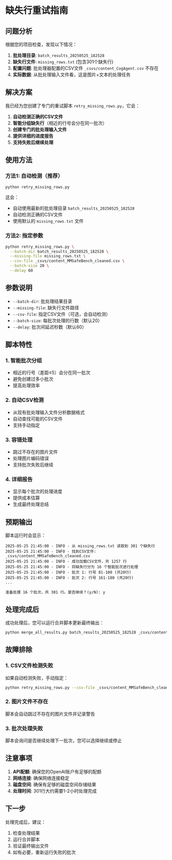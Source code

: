 # 缺失行重试指南

## 问题分析

根据您的项目检查，发现以下情况：

1. **批处理目录**: `batch_results_20250525_182528`
2. **缺失行文件**: `missing_rows.txt` (包含301个缺失行)
3. **配置问题**: 批处理器配置的CSV文件 `_csvs/content_CogAgent.csv` 不存在
4. **实际数据**: 从批处理输入文件看，这是图片+文本的处理任务

## 解决方案

我已经为您创建了专门的重试脚本 `retry_missing_rows.py`，它会：

1. **自动检测正确的CSV文件**
2. **智能分组缺失行**（相近的行号会分在同一批次）
3. **创建专门的批处理输入文件**
4. **提供详细的进度报告**
5. **支持失败后继续处理**

## 使用方法

### 方法1: 自动检测（推荐）

```bash
python retry_missing_rows.py
```

这会：
- 自动使用最新的批处理目录 `batch_results_20250525_182528`
- 自动检测正确的CSV文件
- 使用默认的 `missing_rows.txt` 文件

### 方法2: 指定参数

```bash
python retry_missing_rows.py \
  --batch-dir batch_results_20250525_182528 \
  --missing-file missing_rows.txt \
  --csv-file _csvs/content_MMSafeBench_cleaned.csv \
  --batch-size 20 \
  --delay 60
```

## 参数说明

- `--batch-dir`: 批处理结果目录
- `--missing-file`: 缺失行文件路径
- `--csv-file`: 指定CSV文件（可选，会自动检测）
- `--batch-size`: 每批次处理的行数（默认20）
- `--delay`: 批次间延迟秒数（默认60）

## 脚本特性

### 1. 智能批次分组
- 相近的行号（差距≤5）会分在同一批次
- 避免创建过多小批次
- 提高处理效率

### 2. 自动CSV检测
- 从现有批处理输入文件分析数据格式
- 自动查找可能的CSV文件
- 支持手动指定

### 3. 容错处理
- 跳过不存在的图片文件
- 处理图片编码错误
- 支持批次失败后继续

### 4. 详细报告
- 显示每个批次的处理进度
- 提供成本估算
- 生成最终处理总结

## 预期输出

脚本运行时会显示：

```
2025-05-25 21:45:00 - INFO - 从 missing_rows.txt 读取到 301 个缺失行
2025-05-25 21:45:00 - INFO - 找到CSV文件: _csvs/content_MMSafeBench_cleaned.csv
2025-05-25 21:45:00 - INFO - 成功加载CSV文件，共 1257 行
2025-05-25 21:45:00 - INFO - 将缺失行分为 16 个智能批次进行处理
2025-05-25 21:45:00 - INFO - 批次 1: 行号 81-100 (共20行)
2025-05-25 21:45:00 - INFO - 批次 2: 行号 161-180 (共20行)
...

准备处理 16 个批次，共 301 行。是否继续？(y/N): y
```

## 处理完成后

成功处理后，您可以运行合并脚本更新最终输出：

```bash
python merge_all_results.py batch_results_20250525_182528 _csvs/content_MMSafeBench_cleaned.csv final_output.csv
```

## 故障排除

### 1. CSV文件检测失败
如果自动检测失败，手动指定：
```bash
python retry_missing_rows.py --csv-file _csvs/content_MMSafeBench_cleaned.csv
```

### 2. 图片文件不存在
脚本会自动跳过不存在的图片文件并记录警告

### 3. 批次处理失败
脚本会询问是否继续处理下一批次，您可以选择继续或停止

## 注意事项

1. **API配额**: 确保您的OpenAI账户有足够的配额
2. **网络连接**: 确保网络连接稳定
3. **磁盘空间**: 确保有足够的磁盘空间存储结果
4. **处理时间**: 301行大约需要1-2小时处理完成

## 下一步

处理完成后，建议：

1. 检查处理结果
2. 运行合并脚本
3. 验证最终输出文件
4. 如有必要，重新运行失败的批次
